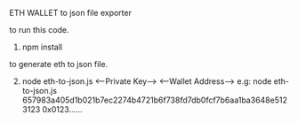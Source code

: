 ETH WALLET to json file exporter

to run this code.

1. npm install

to generate eth to json file.

2. node eth-to-json.js <--Private Key--> <--Wallet Address-->
   e.g: node eth-to-json.js 657983a405d1b021b7ec2274b4721b6f738fd7db0fcf7b6aa1ba3648e5123123 0x0123......
